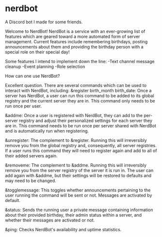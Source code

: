 # nerdbot
A Discord bot I made for some friends.

Welcome to NerdBot! NerdBot is a service with an ever-growing list of features which are geared toward a more automated form of server management. Current features include remembering birthdays, posting announcements about them and providing the birthday person with a special role on their special day!

Some features I intend to implement down the line:
-Text channel message cleanup
-Event planning
-Role selection

How can one use NerdBot?

Excellent question. There are several commands which can be used to interact with NerdBot, including:
&register birth_month birth_date: Once a server has NerdBot, a user can run this command to be added to its global registry and the current server they are in. This command only needs to be run once per user.

&addme: Once a user is registered with NerdBot, they can add to the per-server registry and adjust their personalized settings for each server they are in. This command needs to be run once per server shared with NerdBot and is automatically run when registering.

&unregister: The complement to &register. Running this will irreversibly remove you from the global registry and, consequently, all server registries. If a user runs this command they will need to register again and add to all of their added servers again.

&removeme: The complement to &addme. Running this will irreversibly remove you from the server registry of the server it is run in. The user can add again with &addme, but their settings will be restored to defaults and may need to be changed.

&togglemessage: This toggles whether announcements pertaining to the user running the command will be sent or not. Messages are activated by default.

&status: Sends the running user a private message containing information about their provided birthday, their admin status within a server, and whether their messages are activated or not.

&ping: Checks NerdBot's availability and uptime statistics.
